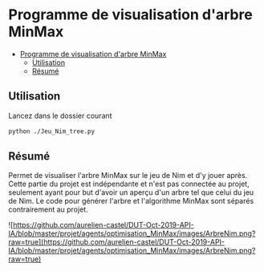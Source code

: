 # Programme de visualisation d'arbre MinMax
- [Programme de visualisation d'arbre MinMax](#programme-de-visualisation-darbre-minmax)
  - [Utilisation](#utilisation)
  - [Résumé](#r%c3%a9sum%c3%a9)

## Utilisation
Lancez dans le dossier courant
```bash
python ./Jeu_Nim_tree.py
```
## Résumé
Permet de visualiser l'arbre MinMax sur le jeu de Nim et d'y jouer après.
Cette partie du projet est indépendante et n'est pas connectée au projet, seulement ayant pour but d'avoir un aperçu d'un arbre tel que celui du jeu de Nim. Le code pour générer l'arbre et l'algorithme MinMax sont séparés contrairement au projet.

![https://github.com/aurelien-castel/DUT-Oct-2019-API-IA/blob/master/projet/agents/optimisation_MinMax/images/ArbreNim.png?raw=true](https://github.com/aurelien-castel/DUT-Oct-2019-API-IA/blob/master/projet/agents/optimisation_MinMax/images/ArbreNim.png?raw=true)